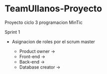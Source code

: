 # TeamUllanos-Proyecto
Proyecto ciclo 3 programacion MinTic

Sprint 1

- Asignacion de roles por el scrum master
  
  - Product owner ->
  - Front-end ->
  - Back-end  ->
  - Database creator ->
  
 

